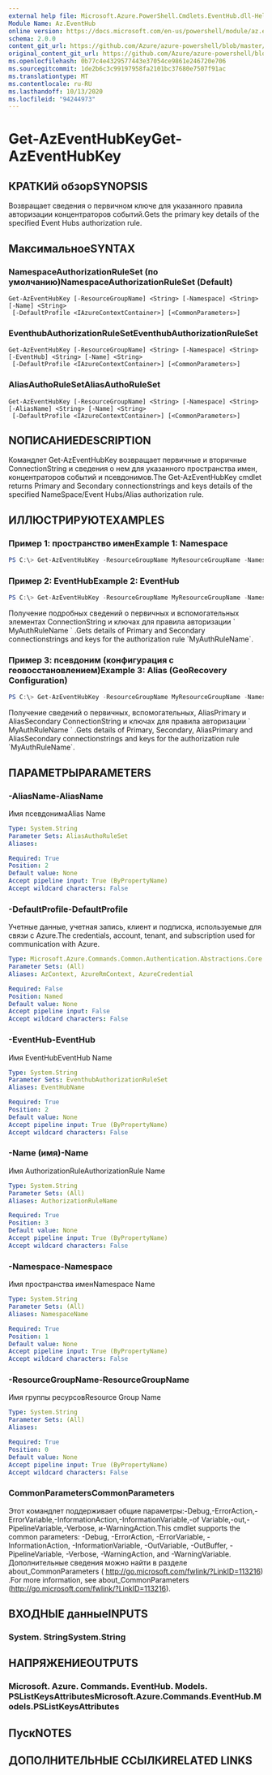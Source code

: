 ```yaml
---
external help file: Microsoft.Azure.PowerShell.Cmdlets.EventHub.dll-Help.xml
Module Name: Az.EventHub
online version: https://docs.microsoft.com/en-us/powershell/module/az.eventhub/get-azeventhubkey
schema: 2.0.0
content_git_url: https://github.com/Azure/azure-powershell/blob/master/src/EventHub/EventHub/help/Get-AzEventHubKey.md
original_content_git_url: https://github.com/Azure/azure-powershell/blob/master/src/EventHub/EventHub/help/Get-AzEventHubKey.md
ms.openlocfilehash: 0b77c4e4329577443e37054ce9861e246720e706
ms.sourcegitcommit: 1de2b6c3c99197958fa2101bc37680e7507f91ac
ms.translationtype: MT
ms.contentlocale: ru-RU
ms.lasthandoff: 10/13/2020
ms.locfileid: "94244973"
---
```

# <span data-ttu-id="6bc1f-101">Get-AzEventHubKey</span><span class="sxs-lookup"><span data-stu-id="6bc1f-101">Get-AzEventHubKey</span></span>

## <span data-ttu-id="6bc1f-102">КРАТКИй обзор</span><span class="sxs-lookup"><span data-stu-id="6bc1f-102">SYNOPSIS</span></span>
<span data-ttu-id="6bc1f-103">Возвращает сведения о первичном ключе для указанного правила авторизации концентраторов событий.</span><span class="sxs-lookup"><span data-stu-id="6bc1f-103">Gets the primary key details of the specified Event Hubs authorization rule.</span></span>

## <span data-ttu-id="6bc1f-104">Максимальное</span><span class="sxs-lookup"><span data-stu-id="6bc1f-104">SYNTAX</span></span>

### <span data-ttu-id="6bc1f-105">NamespaceAuthorizationRuleSet (по умолчанию)</span><span class="sxs-lookup"><span data-stu-id="6bc1f-105">NamespaceAuthorizationRuleSet (Default)</span></span>
```
Get-AzEventHubKey [-ResourceGroupName] <String> [-Namespace] <String> [-Name] <String>
 [-DefaultProfile <IAzureContextContainer>] [<CommonParameters>]
```

### <span data-ttu-id="6bc1f-106">EventhubAuthorizationRuleSet</span><span class="sxs-lookup"><span data-stu-id="6bc1f-106">EventhubAuthorizationRuleSet</span></span>
```
Get-AzEventHubKey [-ResourceGroupName] <String> [-Namespace] <String> [-EventHub] <String> [-Name] <String>
 [-DefaultProfile <IAzureContextContainer>] [<CommonParameters>]
```

### <span data-ttu-id="6bc1f-107">AliasAuthoRuleSet</span><span class="sxs-lookup"><span data-stu-id="6bc1f-107">AliasAuthoRuleSet</span></span>
```
Get-AzEventHubKey [-ResourceGroupName] <String> [-Namespace] <String> [-AliasName] <String> [-Name] <String>
 [-DefaultProfile <IAzureContextContainer>] [<CommonParameters>]
```

## <span data-ttu-id="6bc1f-108">NОПИСАНИЕ</span><span class="sxs-lookup"><span data-stu-id="6bc1f-108">DESCRIPTION</span></span>
<span data-ttu-id="6bc1f-109">Командлет Get-AzEventHubKey возвращает первичные и вторичные ConnectionString и сведения о нем для указанного пространства имен, концентраторов событий и псевдонимов.</span><span class="sxs-lookup"><span data-stu-id="6bc1f-109">The Get-AzEventHubKey cmdlet returns Primary and Secondary connectionstrings and keys details of the specified NameSpace/Event Hubs/Alias authorization rule.</span></span>

## <span data-ttu-id="6bc1f-110">ИЛЛЮСТРИРУЮТ</span><span class="sxs-lookup"><span data-stu-id="6bc1f-110">EXAMPLES</span></span>

### <span data-ttu-id="6bc1f-111">Пример 1: пространство имен</span><span class="sxs-lookup"><span data-stu-id="6bc1f-111">Example 1: Namespace</span></span>
```powershell
PS C:\> Get-AzEventHubKey -ResourceGroupName MyResourceGroupName -NamespaceName MyNamespaceName -AuthorizationRuleName MyAuthRuleName
```

### <span data-ttu-id="6bc1f-112">Пример 2: EventHub</span><span class="sxs-lookup"><span data-stu-id="6bc1f-112">Example 2: EventHub</span></span>
```powershell
PS C:\> Get-AzEventHubKey -ResourceGroupName MyResourceGroupName -NamespaceName MyNamespaceName -EventHubName MyEventHubName -AuthorizationRuleName MyAuthRuleName
```

<span data-ttu-id="6bc1f-113">Получение подробных сведений о первичных и вспомогательных элементах ConnectionString и ключах для правила авторизации \` MyAuthRuleName \` .</span><span class="sxs-lookup"><span data-stu-id="6bc1f-113">Gets details of Primary and Secondary connectionstrings and keys for the authorization rule \`MyAuthRuleName\`.</span></span>

### <span data-ttu-id="6bc1f-114">Пример 3: псевдоним (конфигурация с геовосстановлением)</span><span class="sxs-lookup"><span data-stu-id="6bc1f-114">Example 3: Alias (GeoRecovery Configuration)</span></span>
```powershell
PS C:\> Get-AzEventHubKey -ResourceGroupName MyResourceGroupName -NamespaceName MyNamespaceName -EventHubName MyEventHubName -AliasName MyAliasName -Name MyAuthRuleName
```

<span data-ttu-id="6bc1f-115">Получение сведений о первичных, вспомогательных, AliasPrimary и AliasSecondary ConnectionString и ключах для правила авторизации \` MyAuthRuleName \` .</span><span class="sxs-lookup"><span data-stu-id="6bc1f-115">Gets details of Primary, Secondary, AliasPrimary and AliasSecondary connectionstrings and keys for the authorization rule \`MyAuthRuleName\`.</span></span>

## <span data-ttu-id="6bc1f-116">ПАРАМЕТРЫ</span><span class="sxs-lookup"><span data-stu-id="6bc1f-116">PARAMETERS</span></span>

### <span data-ttu-id="6bc1f-117">-AliasName</span><span class="sxs-lookup"><span data-stu-id="6bc1f-117">-AliasName</span></span>
<span data-ttu-id="6bc1f-118">Имя псевдонима</span><span class="sxs-lookup"><span data-stu-id="6bc1f-118">Alias Name</span></span>

```yaml
Type: System.String
Parameter Sets: AliasAuthoRuleSet
Aliases:

Required: True
Position: 2
Default value: None
Accept pipeline input: True (ByPropertyName)
Accept wildcard characters: False
```

### <span data-ttu-id="6bc1f-119">-DefaultProfile</span><span class="sxs-lookup"><span data-stu-id="6bc1f-119">-DefaultProfile</span></span>
<span data-ttu-id="6bc1f-120">Учетные данные, учетная запись, клиент и подписка, используемые для связи с Azure.</span><span class="sxs-lookup"><span data-stu-id="6bc1f-120">The credentials, account, tenant, and subscription used for communication with Azure.</span></span>

```yaml
Type: Microsoft.Azure.Commands.Common.Authentication.Abstractions.Core.IAzureContextContainer
Parameter Sets: (All)
Aliases: AzContext, AzureRmContext, AzureCredential

Required: False
Position: Named
Default value: None
Accept pipeline input: False
Accept wildcard characters: False
```

### <span data-ttu-id="6bc1f-121">-EventHub</span><span class="sxs-lookup"><span data-stu-id="6bc1f-121">-EventHub</span></span>
<span data-ttu-id="6bc1f-122">Имя EventHub</span><span class="sxs-lookup"><span data-stu-id="6bc1f-122">EventHub Name</span></span>

```yaml
Type: System.String
Parameter Sets: EventhubAuthorizationRuleSet
Aliases: EventHubName

Required: True
Position: 2
Default value: None
Accept pipeline input: True (ByPropertyName)
Accept wildcard characters: False
```

### <span data-ttu-id="6bc1f-123">-Name (имя)</span><span class="sxs-lookup"><span data-stu-id="6bc1f-123">-Name</span></span>
<span data-ttu-id="6bc1f-124">Имя AuthorizationRule</span><span class="sxs-lookup"><span data-stu-id="6bc1f-124">AuthorizationRule Name</span></span>

```yaml
Type: System.String
Parameter Sets: (All)
Aliases: AuthorizationRuleName

Required: True
Position: 3
Default value: None
Accept pipeline input: True (ByPropertyName)
Accept wildcard characters: False
```

### <span data-ttu-id="6bc1f-125">-Namespace</span><span class="sxs-lookup"><span data-stu-id="6bc1f-125">-Namespace</span></span>
<span data-ttu-id="6bc1f-126">Имя пространства имен</span><span class="sxs-lookup"><span data-stu-id="6bc1f-126">Namespace Name</span></span>

```yaml
Type: System.String
Parameter Sets: (All)
Aliases: NamespaceName

Required: True
Position: 1
Default value: None
Accept pipeline input: True (ByPropertyName)
Accept wildcard characters: False
```

### <span data-ttu-id="6bc1f-127">-ResourceGroupName</span><span class="sxs-lookup"><span data-stu-id="6bc1f-127">-ResourceGroupName</span></span>
<span data-ttu-id="6bc1f-128">Имя группы ресурсов</span><span class="sxs-lookup"><span data-stu-id="6bc1f-128">Resource Group Name</span></span>

```yaml
Type: System.String
Parameter Sets: (All)
Aliases:

Required: True
Position: 0
Default value: None
Accept pipeline input: True (ByPropertyName)
Accept wildcard characters: False
```

### <span data-ttu-id="6bc1f-129">CommonParameters</span><span class="sxs-lookup"><span data-stu-id="6bc1f-129">CommonParameters</span></span>
<span data-ttu-id="6bc1f-130">Этот командлет поддерживает общие параметры:-Debug,-ErrorAction,-ErrorVariable,-InformationAction,-InformationVariable,-of Variable,-out,-PipelineVariable,-Verbose, и-WarningAction.</span><span class="sxs-lookup"><span data-stu-id="6bc1f-130">This cmdlet supports the common parameters: -Debug, -ErrorAction, -ErrorVariable, -InformationAction, -InformationVariable, -OutVariable, -OutBuffer, -PipelineVariable, -Verbose, -WarningAction, and -WarningVariable.</span></span> <span data-ttu-id="6bc1f-131">Дополнительные сведения можно найти в разделе about_CommonParameters ( http://go.microsoft.com/fwlink/?LinkID=113216) .</span><span class="sxs-lookup"><span data-stu-id="6bc1f-131">For more information, see about_CommonParameters (http://go.microsoft.com/fwlink/?LinkID=113216).</span></span>

## <span data-ttu-id="6bc1f-132">ВХОДНЫЕ данные</span><span class="sxs-lookup"><span data-stu-id="6bc1f-132">INPUTS</span></span>

### <span data-ttu-id="6bc1f-133">System. String</span><span class="sxs-lookup"><span data-stu-id="6bc1f-133">System.String</span></span>

## <span data-ttu-id="6bc1f-134">НАПРЯЖЕНИЕ</span><span class="sxs-lookup"><span data-stu-id="6bc1f-134">OUTPUTS</span></span>

### <span data-ttu-id="6bc1f-135">Microsoft. Azure. Commands. EventHub. Models. PSListKeysAttributes</span><span class="sxs-lookup"><span data-stu-id="6bc1f-135">Microsoft.Azure.Commands.EventHub.Models.PSListKeysAttributes</span></span>

## <span data-ttu-id="6bc1f-136">Пуск</span><span class="sxs-lookup"><span data-stu-id="6bc1f-136">NOTES</span></span>

## <span data-ttu-id="6bc1f-137">ДОПОЛНИТЕЛЬНЫЕ ССЫЛКИ</span><span class="sxs-lookup"><span data-stu-id="6bc1f-137">RELATED LINKS</span></span>

